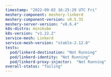 ```yaml
---
timestamp: "2022-09-02 16:25:29 UTC Fri"
meshery-component: meshery-linkerd
meshery-component-version: v0.5.35
meshery-server-version: "v0.6.4"
k8s-distro: minikube
k8s-version: "v1.22.2"
service-mesh: Linkerd
service-mesh-version: "stable-2.12.0"
tests:
  pod/linkerd-destination: "Not Running"
  pod/linkerd-identity: "Not Running"
  pod/linkerd-proxy-injector:  "Not Running"
overall-status: "failing"
---
```


